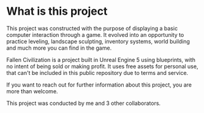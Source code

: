 # What is this project
This project was constructed with the purpose of displaying a basic computer interaction through a game. It evolved into an opportunity to practice leveling, landscape sculpting, inventory systems, world building and much more you can find in the game.

Fallen Civilization is a project built in Unreal Engine 5 using blueprints, with no intent of being sold or making profit. It uses free assets for personal use, that can't be included in this public repository due to terms and service. 

If you want to reach out for further information about this project, you are more than welcome.

This project was conducted by me and 3 other collaborators.
